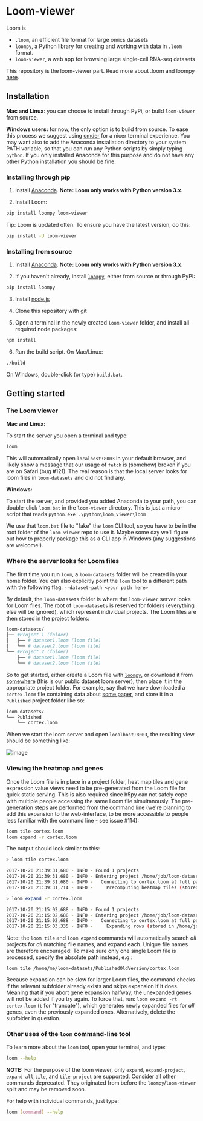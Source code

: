 # Loom-viewer

Loom is

* `.loom`, an efficient file format for large omics datasets
* `loompy`, a Python library for creating and working with data in `.loom` format.
* `loom-viewer`, a web app for browsing large single-cell RNA-seq datasets

This repository is the loom-viewer part. Read more about .loom and loompy [here](https://github.com/linnarsson-lab/loompy).

## Installation

**Mac and Linux**: you can choose to install through PyPi, or build `loom-viewer` from source. 

**Windows users:** for now, the only option is to build from source. To ease this process we suggest using [cmder](http://cmder.net/) for a nicer terminal experience. You may want also to add the Anaconda installation directory to your system PATH variable, so that you can run any Python scripts by simply typing `python`. If you only installed Anaconda for this purpose and do not have any other Python installation you should be fine.

### Installing through pip

1. Install [Anaconda](https://www.continuum.io/downloads). **Note: Loom only works with Python version 3.x.**

2. Install Loom:

```bash
pip install loompy loom-viewer
```

Tip: Loom is updated often. To ensure you have the latest version, do this:

```bash
pip install -U loom-viewer
```

### Installing from source

1. Install [Anaconda](https://www.continuum.io/downloads). **Note: Loom only works with Python version 3.x.**

2. If you haven't already, install [`loompy`](https://github.com/linnarsson-lab/loompy), either from source or through PyPI:

```bash
pip install loompy
```
3. Install [node.js](https://nodejs.org/en/)

4. Clone this repository with git

5. Open a terminal in the newly created `loom-viewer` folder, and install all required node packages:

```bash
npm install
```

6. Run the build script. On Mac/Linux:

```bash
./build
```
On Windows, double-click (or type) `build.bat`.

## Getting started

### The Loom viewer

**Mac and Linux:**

To start the server you open a terminal and type:

```bash
loom
```

This will automatically open `localhost:8003` in your default browser, and likely show a message that our usage of `fetch` is (somehow) broken if you are on Safari (bug #121). The real reason is that the local server looks for loom files in `loom-datasets` and did not find any.

**Windows:** 

To start the server, and provided you added Anaconda to your path, you can double-click `loom.bat` in the `loom-viewer` directory. This is just a micro-script that reads `python.exe .\python\loom_viewer\loom`

We use that `loom.bat` file to "fake" the `loom` CLI tool, so you have to be in the root folder of the `loom-viewer` repo to use it. Maybe some day we'll figure out how to properly package this as a CLI app in Windows (any suggestions are welcome!).

### Where the server looks for Loom files

The first time you run `loom`, a `loom-datasets` folder will be created in your home folder. You can also explicitly point the `loom` tool to a different path with the following flag: `--dataset-path <your path here>`

By default, the `loom-datasets` folder is where the `loom-viewer` server looks for Loom files. The root of `loom-datasets` is reserved for folders (everything else will be ignored), which represent individual projects. The Loom files are then stored in the project folders:

```bash
loom-datasets/
├── #Project 1 (folder)
│   ├── # dataset1.loom (loom file)
│   └── # dataset2.loom (loom file)
└── #Project 2 (folder)
    ├── # dataset1.loom (loom file)
    └── # dataset2.loom (loom file)
```

So to get started, either create a Loom file with [`loompy`](https://github.com/linnarsson-lab/loompy), or download it from [somewhere](http://loom.linnarssonlab.org/) (this is our public dataset loom server), then place it in the appropriate project folder. For example, say that we have downloaded a `cortex.loom` file containing data about [some paper](http://science.sciencemag.org/content/347/6226/1138), and store it in a `Published` project folder like so:

```bash
loom-datasets/
└── Published
    └── cortex.loom
```

When we start the loom server and open `localhost:8003`, the resulting view should be something like:

![image](https://user-images.githubusercontent.com/259840/31838214-075f1cde-b5dc-11e7-898e-6c7fca4ba8ea.png)

### Viewing the heatmap and genes
Once the Loom file is in place in a project folder, heat map tiles and gene expression value views need to be pre-generated from the Loom file for quick static serving. This is also required since h5py can not safely cope with multiple people accessing the same Loom file simultanously. The pre-generation steps are performed from the command line (we're planning to add this expansion to the web-interface, to be more accessible to people less familiar with the command line - see issue #114):

```bash
loom tile cortex.loom
loom expand -r cortex.loom
```

The output should look similar to this:

```bash
> loom tile cortex.loom

2017-10-20 21:39:31,680 - INFO - Found 1 projects
2017-10-20 21:39:31,680 - INFO - Entering project /home/job/loom-datasets/Published
2017-10-20 21:39:31,680 - INFO -   Connecting to cortex.loom at full path
2017-10-20 21:39:31,714 - INFO -     Precomputing heatmap tiles (stored in cortex.loom.tiles subfolder)

> loom expand -r cortex.loom

2017-10-20 21:15:02,688 - INFO - Found 1 projects
2017-10-20 21:15:02,688 - INFO - Entering project /home/job/loom-datasets/Published
2017-10-20 21:15:02,688 - INFO -   Connecting to cortex.loom at full path
2017-10-20 21:15:03,335 - INFO -     Expanding rows (stored in /home/job/loom-datasets/Published/cortex.loom.rows subfolder)
```

Note: the `loom tile` and `loom expand` commands will automatically search _all_ projects for _all_ matching file names, and expand each. Unique file names are therefore encouraged! To make sure only one single Loom file is processed, specify the absolute path instead, e.g.:

```
loom tile /home/me/loom-datasets/PublishedOldVersion/cortex.loom
```

Because expansion can be slow for larger Loom files, the command checks if the relevant subfolder already exists and skips expansion if it does. Meaning that if you abort gene expansion halfway, the unexpanded genes will not be added if you try again. To force that, run: `loom expand -rt cortex.loom` (`t` for "truncate"), which generates newly expanded files for _all_ genes, even the previously expanded ones. Alternatively, delete the subfolder in question.

### Other uses of the `loom` command-line tool

To learn more about the `loom` tool, open your terminal, and type:

```bash
loom --help
```

**NOTE:** For the purpose of the loom viewer, only `expand`, `expand-project`, `expand-all`,`tile`, and `tile-project` are supported. Consider all other commands deprecated. They originated from before the `loompy`/`loom-viewer` split and may be removed soon. 

For help with individual commands, just type:
```bash
loom [command] --help
